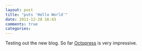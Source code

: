 ```yaml
---
layout: post
title: "puts 'Hello World'"
date: 2011-12-28 16:43
comments: true
categories: 
---
```


Testing out the new blog. So far [Octopress](http://octopress.org/) is very impressive.
